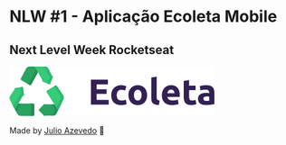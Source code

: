 # NLW #1 - Aplicação Ecoleta Mobile

## Next Level Week Rocketseat



![](/src/assets/logo@2x.png)

Made by [Julio Azevedo](https://github.com/julioaze) :rocket: